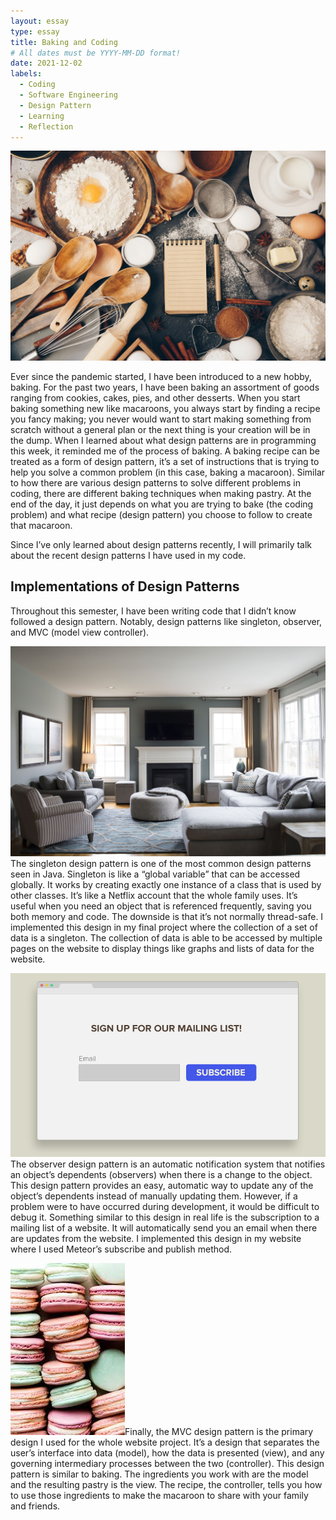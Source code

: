 ```yaml
---
layout: essay
type: essay
title: Baking and Coding
# All dates must be YYYY-MM-DD format!
date: 2021-12-02
labels:
  - Coding
  - Software Engineering
  - Design Pattern
  - Learning
  - Reflection
---
```

<img class="ui image" src="/images/dp1.jpg">

Ever since the pandemic started, I have been introduced to a new hobby, baking. For the past two years, I have been baking an assortment of goods ranging from cookies, cakes, pies, and other desserts. When you start baking something new like macaroons, you always start by finding a recipe you fancy making; you never would want to start making something from scratch without a general plan or the next thing is your creation will be in the dump. When I learned about what design patterns are in programming this week, it reminded me of the process of baking. A baking recipe can be treated as a form of design pattern, it’s a set of instructions that is trying to help you solve a common problem (in this case, baking a macaroon). Similar to how there are various design patterns to solve different problems in coding, there are different baking techniques when making pastry. At the end of the day, it just depends on what you are trying to bake (the coding problem) and what recipe (design pattern) you choose to follow to create that macaroon. 

Since I’ve only learned about design patterns recently, I will primarily talk about the recent design patterns I have used in my code.

## Implementations of Design Patterns
Throughout this semester, I have been writing code that I didn’t know followed a design pattern. Notably, design patterns like singleton, observer, and MVC (model view controller).

<img class="ui medium right floated image" src="../images/dp2.jpg">The singleton design pattern is one of the most common design patterns seen in Java. Singleton is like a “global variable” that can be accessed globally. It works by creating exactly one instance of a class that is used by other classes. It’s like a Netflix account that the whole family uses. It’s useful when you need an object that is referenced frequently, saving you both memory and code. The downside is that it’s not normally thread-safe. I implemented this design in my final project where the collection of a set of data is a singleton. The collection of data is able to be accessed by multiple pages on the website to display things like graphs and lists of data for the website.

<img class="ui medium right floated image" src="../images/dp3.jpg">The observer design pattern is an automatic notification system that notifies an object’s dependents (observers) when there is a change to the object. This design pattern provides an easy, automatic way to update any of the object’s dependents instead of manually updating them. However, if a problem were to have occurred during development, it would be difficult to debug it. Something similar to this design in real life is the subscription to a mailing list of a website. It will automatically send you an email when there are updates from the website. I implemented this design in my website where I used Meteor’s subscribe and publish method.

<img class="ui medium right floated image" src="../images/dp4.jpg">Finally, the MVC design pattern is the primary design I used for the whole website project. It’s a design that separates the user’s interface into data (model), how the data is presented (view), and any governing intermediary processes between the two (controller). This design pattern is similar to baking. The ingredients you work with are the model and the resulting pastry is the view. The recipe, the controller, tells you how to use those ingredients to make the macaroon to share with your family and friends. 
